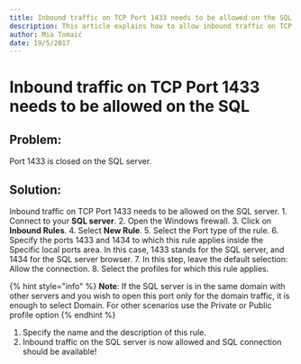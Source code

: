 ```yaml
---
title: Inbound traffic on TCP Port 1433 needs to be allowed on the SQL Server.
description: This article explains how to allow inbound traffic on TCP port 1433.
author: Mia Tomaić
date: 19/5/2017
---
```


# Inbound traffic on TCP Port 1433 needs to be allowed on the SQL

## Problem:

Port 1433 is closed on the SQL server.

## Solution:

Inbound traffic on TCP Port 1433 needs to be allowed on the SQL server. 1. Connect to your **SQL server**. 2. Open the Windows firewall. 3. Click on **Inbound Rules**. 4. Select **New Rule**. 5. Select the Port type of the rule. 6. Specify the ports 1433 and 1434 to which this rule applies inside the Specific local ports area. In this case, 1433 stands for the SQL server, and 1434 for the SQL server browser. 7. In this step, leave the default selection: Allow the connection. 8. Select the profiles for which this rule applies.

{% hint style="info" %}
**Note**: If the SQL server is in the same domain with other servers and you wish to open this port only for the domain traffic, it is enough to select Domain. For other scenarios use the Private or Public profile option
{% endhint %}

1. Specify the name and the description of this rule.
2. Inbound traffic on the SQL server is now allowed and SQL connection should be available!

